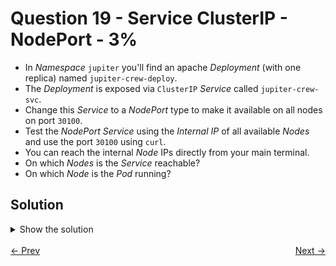 # Question 19 - Service ClusterIP - NodePort - 3%

- In *Namespace* `jupiter` you'll find an apache *Deployment* (with one replica) named `jupiter-crew-deploy`.
- The *Deployment* is exposed via `ClusterIP` *Service* called `jupiter-crew-svc`.
- Change this *Service* to a *NodePort* type to make it available on all nodes on port `30100`.
- Test the *NodePort Service* using the *Internal IP* of all available *Nodes* and use the port `30100` using `curl`.
- You can reach the internal *Node* IPs directly from your main terminal.
- On which *Nodes* is the *Service* reachable?
- On which *Node* is the *Pod* running?

## Solution

<details>
  <summary>Show the solution</summary>

### Get an overview of the resources

````shell
k -n jupiter get all
NAME                                      READY   STATUS    RESTARTS   AGE
pod/jupiter-crew-deploy-6d76489fd-kcm26   1/1     Running   0          9m18s

NAME                       TYPE        CLUSTER-IP     EXTERNAL-IP   PORT(S)   AGE
service/jupiter-crew-svc   ClusterIP   10.96.90.144   <none>        80/TCP    9m18s

NAME                                  READY   UP-TO-DATE   AVAILABLE   AGE
deployment.apps/jupiter-crew-deploy   1/1     1            1           9m18s

NAME                                            DESIRED   CURRENT   READY   AGE
replicaset.apps/jupiter-crew-deploy-6d76489fd   1         1         1       9m18s
````

### Test the connection using the service

```shell
k -n jupiter run svc-test --restart=Never --image=nginx:alpine --rm -it -- curl 10.96.90.144
<html><body><h1>It works!</h1></body></html>
pod "svc-test" deleted
```

### Identify Deployment Labels

```shell
k -n jupiter get deploy jupiter-crew-deploy --show-labels
NAME                  READY   UP-TO-DATE   AVAILABLE   AGE   LABELS
jupiter-crew-deploy   1/1     1            1           14m   app=jupiter-crew-deploy
```

### Edit the Service

```shell
k -n jupiter edit svc jupiter-crew-svc
apiVersion: v1
kind: Service
metadata:
  creationTimestamp: "2024-12-31T04:57:01Z"
  labels:
    app: jupiter-crew-deploy
  name: jupiter-crew-svc
  namespace: jupiter
  resourceVersion: "1617"
  uid: 5ca3b1d8-6861-476e-9e73-8de12ff3c780
spec:
  clusterIP: 10.96.90.144
  clusterIPs:
  - 10.96.90.144
  internalTrafficPolicy: Cluster
  ipFamilies:
  - IPv4
  ipFamilyPolicy: SingleStack
  ports:
  - port: 80
    protocol: TCP
    targetPort: 80
    nodePort: 30100 # add the nodePort
  selector:
    app: jupiter-crew-deploy
  sessionAffinity: None
  type: NodePort # add the NodePort Type
status:
  loadBalancer: {}
  
service/jupiter-crew-svc edited
```

## Validate the Service

```shell
k -n jupiter get svc jupiter-crew-svc
NAME               TYPE       CLUSTER-IP     EXTERNAL-IP   PORT(S)        AGE
jupiter-crew-svc   NodePort   10.96.90.144   <none>        80:30100/TCP   20m
```

## Test the connection using the service

```shell
k -n jupiter run svc-test --restart=Never --image=nginx:alpine --rm -it -- curl 10.96.90.144
<html><body><h1>It works!</h1></body></html>
pod "svc-test" deleted
```

## Get Nodes IPs Addresses

```shell
k get nodes -o wide
NAME                   STATUS   ROLES           AGE   VERSION   INTERNAL-IP   EXTERNAL-IP   OS-IMAGE                         KERNEL-VERSION     CONTAINER-RUNTIME
k8s-c1-control-plane   Ready    control-plane   25m   v1.31.2   172.18.0.3    <none>        Debian GNU/Linux 12 (bookworm)   6.10.14-linuxkit   containerd://1.7.18
k8s-c1-worker          Ready    <none>          25m   v1.31.2   172.18.0.2    <none>        Debian GNU/Linux 12 (bookworm)   6.10.14-linuxkit   containerd://1.7.18
k8s-c1-worker2         Ready    <none>          25m   v1.31.2   172.18.0.4    <none>        Debian GNU/Linux 12 (bookworm)   6.10.14-linuxkit   containerd://1.7.18
```

## Validate the connection using one node IP address

### Testing connection to k8s-c1-worker node

```shell
k -n jupiter run svc-test --restart=Never --image=nginx:alpine --rm -it -- curl 172.18.0.2:30100
<html><body><h1>It works!</h1></body></html>
pod "svc-test" deleted
```

### Testing connection to k8s-c1-worker2 node

```shell
k -n jupiter run svc-test --restart=Never --image=nginx:alpine --rm -it -- curl 172.18.0.4:30100
<html><body><h1>It works!</h1></body></html>
pod "svc-test" deleted
```

## Validate in which node the Pod is running

```shell
k -n jupiter get pods -o wide
NAME                                  READY   STATUS    RESTARTS   AGE   IP              NODE            NOMINATED NODE   READINESS GATES
jupiter-crew-deploy-6d76489fd-kcm26   1/1     Running   0          29m   10.244.235.14   k8s-c1-worker   <none>           <none>
```

## Resources

- [Choosing your own port](https://kubernetes.io/docs/concepts/services-networking/service/#nodeport-custom-port)

</details>

<br>
<div style="display: flex; justify-content: space-between;">
  <a href="18-service-misconfiguration.md" style="text-align: left;">&larr; Prev</a>
  <a href="20-networkpolicy-egress-1.md" style="text-align: right;">Next &rarr;</a>
</div>
